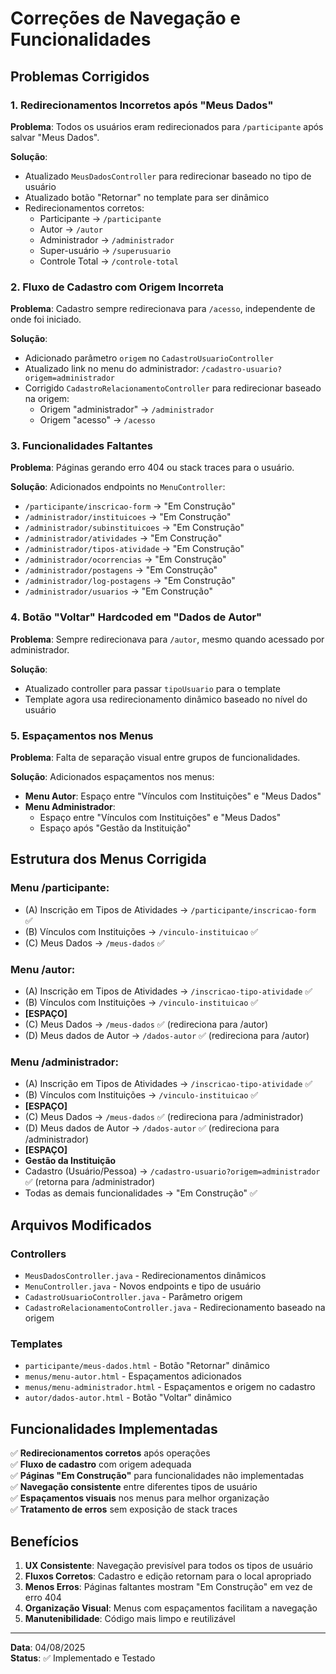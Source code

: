 # Correções de Navegação e Funcionalidades

## Problemas Corrigidos

### 1. Redirecionamentos Incorretos após "Meus Dados"
**Problema**: Todos os usuários eram redirecionados para `/participante` após salvar "Meus Dados".

**Solução**: 
- Atualizado `MeusDadosController` para redirecionar baseado no tipo de usuário
- Atualizado botão "Retornar" no template para ser dinâmico
- Redirecionamentos corretos:
  - Participante → `/participante`
  - Autor → `/autor`
  - Administrador → `/administrador`
  - Super-usuário → `/superusuario`
  - Controle Total → `/controle-total`

### 2. Fluxo de Cadastro com Origem Incorreta
**Problema**: Cadastro sempre redirecionava para `/acesso`, independente de onde foi iniciado.

**Solução**:
- Adicionado parâmetro `origem` no `CadastroUsuarioController`
- Atualizado link no menu do administrador: `/cadastro-usuario?origem=administrador`
- Corrigido `CadastroRelacionamentoController` para redirecionar baseado na origem:
  - Origem "administrador" → `/administrador`
  - Origem "acesso" → `/acesso`

### 3. Funcionalidades Faltantes
**Problema**: Páginas gerando erro 404 ou stack traces para o usuário.

**Solução**: Adicionados endpoints no `MenuController`:
- `/participante/inscricao-form` → "Em Construção"
- `/administrador/instituicoes` → "Em Construção"
- `/administrador/subinstituicoes` → "Em Construção"
- `/administrador/atividades` → "Em Construção"
- `/administrador/tipos-atividade` → "Em Construção"
- `/administrador/ocorrencias` → "Em Construção"
- `/administrador/postagens` → "Em Construção"
- `/administrador/log-postagens` → "Em Construção"
- `/administrador/usuarios` → "Em Construção"

### 4. Botão "Voltar" Hardcoded em "Dados de Autor"
**Problema**: Sempre redirecionava para `/autor`, mesmo quando acessado por administrador.

**Solução**:
- Atualizado controller para passar `tipoUsuario` para o template
- Template agora usa redirecionamento dinâmico baseado no nível do usuário

### 5. Espaçamentos nos Menus
**Problema**: Falta de separação visual entre grupos de funcionalidades.

**Solução**: Adicionados espaçamentos nos menus:
- **Menu Autor**: Espaço entre "Vínculos com Instituições" e "Meus Dados"
- **Menu Administrador**: 
  - Espaço entre "Vínculos com Instituições" e "Meus Dados"
  - Espaço após "Gestão da Instituição"

## Estrutura dos Menus Corrigida

### Menu /participante:
- (A) Inscrição em Tipos de Atividades → `/participante/inscricao-form` ✅
- (B) Vínculos com Instituições → `/vinculo-instituicao` ✅
- (C) Meus Dados → `/meus-dados` ✅

### Menu /autor:
- (A) Inscrição em Tipos de Atividades → `/inscricao-tipo-atividade` ✅
- (B) Vínculos com Instituições → `/vinculo-instituicao` ✅
- **[ESPAÇO]**
- (C) Meus Dados → `/meus-dados` ✅ (redireciona para /autor)
- (D) Meus dados de Autor → `/dados-autor` ✅ (redireciona para /autor)

### Menu /administrador:
- (A) Inscrição em Tipos de Atividades → `/inscricao-tipo-atividade` ✅
- (B) Vínculos com Instituições → `/vinculo-instituicao` ✅
- **[ESPAÇO]**
- (C) Meus Dados → `/meus-dados` ✅ (redireciona para /administrador)
- (D) Meus dados de Autor → `/dados-autor` ✅ (redireciona para /administrador)
- **[ESPAÇO]**
- **Gestão da Instituição**
- Cadastro (Usuário/Pessoa) → `/cadastro-usuario?origem=administrador` ✅ (retorna para /administrador)
- Todas as demais funcionalidades → "Em Construção" ✅

## Arquivos Modificados

### Controllers
- `MeusDadosController.java` - Redirecionamentos dinâmicos
- `MenuController.java` - Novos endpoints e tipo de usuário
- `CadastroUsuarioController.java` - Parâmetro origem
- `CadastroRelacionamentoController.java` - Redirecionamento baseado na origem

### Templates
- `participante/meus-dados.html` - Botão "Retornar" dinâmico
- `menus/menu-autor.html` - Espaçamentos adicionados
- `menus/menu-administrador.html` - Espaçamentos e origem no cadastro
- `autor/dados-autor.html` - Botão "Voltar" dinâmico

## Funcionalidades Implementadas

✅ **Redirecionamentos corretos** após operações  
✅ **Fluxo de cadastro** com origem adequada  
✅ **Páginas "Em Construção"** para funcionalidades não implementadas  
✅ **Navegação consistente** entre diferentes tipos de usuário  
✅ **Espaçamentos visuais** nos menus para melhor organização  
✅ **Tratamento de erros** sem exposição de stack traces  

## Benefícios

1. **UX Consistente**: Navegação previsível para todos os tipos de usuário
2. **Fluxos Corretos**: Cadastro e edição retornam para o local apropriado
3. **Menos Erros**: Páginas faltantes mostram "Em Construção" em vez de erro 404
4. **Organização Visual**: Menus com espaçamentos facilitam a navegação
5. **Manutenibilidade**: Código mais limpo e reutilizável

---

**Data**: 04/08/2025  
**Status**: ✅ Implementado e Testado
